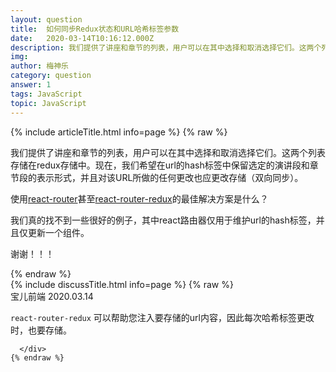 ```yaml
---
layout: question
title:  如何同步Redux状态和URL哈希标签参数
date:   2020-03-14T10:16:12.000Z
description: 我们提供了讲座和章节的列表，用户可以在其中选择和取消选择它们。这两个列表存储在redux存储中。现在，我们希望在url的hash标签中保留选定的演讲段和章...
img: 
author: 梅神乐
category: question
answer: 1
tags: JavaScript
topic: JavaScript
---
```

<div class="article-root">
  <div class="article">
    {% include articleTitle.html info=page %}
    {% raw %}
    <div class="article-content"><p><font style="vertical-align: inherit;"><font style="vertical-align: inherit;">我们提供了讲座和章节的列表，用户可以在其中选择和取消选择它们。</font><font style="vertical-align: inherit;">这两个列表存储在redux存储中。</font><font style="vertical-align: inherit;">现在，我们希望在url的hash标签中保留选定的演讲段和章节段的表示形式，并且对该URL所做的任何更改也应更改存储（双向同步）。</font></font></p>

<p><font style="vertical-align: inherit;"><font style="vertical-align: inherit;">使用</font></font><a href="https://github.com/reactjs/react-router"><font style="vertical-align: inherit;"><font style="vertical-align: inherit;">react-router</font></font></a><font style="vertical-align: inherit;"><font style="vertical-align: inherit;">甚至</font></font><a href="https://github.com/reactjs/react-router-redux"><font style="vertical-align: inherit;"><font style="vertical-align: inherit;">react-router-redux</font></font></a><font style="vertical-align: inherit;"><font style="vertical-align: inherit;">的最佳解决方案是什么</font><font style="vertical-align: inherit;">？</font></font></p>

<p><font style="vertical-align: inherit;"><font style="vertical-align: inherit;">我们真的找不到一些很好的例子，其中react路由器仅用于维护url的hash标签，并且仅更新一个组件。</font></font></p>

<p><font style="vertical-align: inherit;"><font style="vertical-align: inherit;">谢谢！！！</font></font></p></div>
    {% endraw %}
  </div>

  <div class="discuss-wrapper">
    {% include discussTitle.html info=page %}
    {% raw %}
    <div class="discuss-item">
        <div class="discuss-parent">
          <div class="discuss-meta">
            <span class="discuss-user">宝儿前端</span>
            <span class="discuss-time">2020.03.14</span>
          </div>
          <div class="discuss-comment"><p><code>react-router-redux</code><font style="vertical-align: inherit;"><font style="vertical-align: inherit;"> 可以帮助您注入要存储的url内容，因此每次哈希标签更改时，也要存储。</font></font></p></div>
        </div>
        
      </div>
    {% endraw %}
  </div>
<div>
